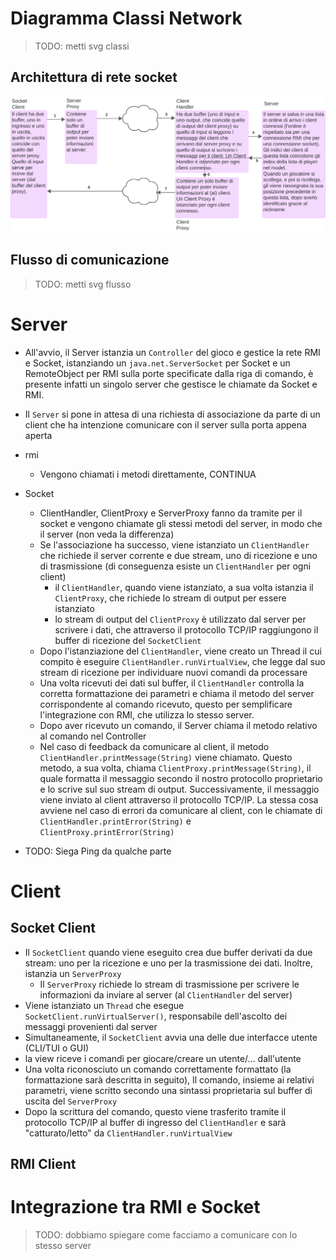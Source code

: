 # Diagramma Classi Network 

> TODO: metti svg classi

## Architettura di rete socket
![Architettura del Socket](./img/socket-archi.svg)

## Flusso di comunicazione

> TODO: metti svg flusso


# Server

- All'avvio, il Server istanzia un `Controller` del gioco e gestice la rete RMI e Socket, istanziando un `java.net.ServerSocket` per Socket e un RemoteObject per RMI sulla porte specificate dalla riga di comando, è presente infatti un singolo server che gestisce le chiamate da Socket e RMI.
- Il `Server` si pone in attesa di una richiesta di associazione da parte di un client che ha intenzione comunicare con il server sulla porta appena aperta
- rmi
  - Vengono chiamati i metodi direttamente, CONTINUA
- Socket 
  - ClientHandler, ClientProxy e ServerProxy fanno da tramite per il socket e vengono chiamate gli stessi metodi del server, in modo che il server (non veda la differenza)
  - Se l'associazione ha successo, viene istanziato un `ClientHandler` che richiede il server corrente e due stream, uno di ricezione e uno di trasmissione (di conseguenza esiste un `ClientHandler` per ogni client)
    - il `ClientHandler`, quando viene istanziato, a sua volta istanzia il `ClientProxy`, che richiede lo stream di output per essere istanziato
    - lo stream di output del `ClientProxy` è utilizzato dal server per scrivere i dati, che attraverso il protocollo TCP/IP raggiungono il buffer di ricezione del `SocketClient`
  - Dopo l'istanziazione del `ClientHandler`, viene creato un Thread il cui compito è eseguire `ClientHandler.runVirtualView`, che legge dal suo stream di ricezione per individuare nuovi comandi da processare
  - Una volta ricevuti dei dati sul buffer, il `ClientHandler` controlla la corretta formattazione dei parametri e chiama il metodo del server corrispondente al comando ricevuto, questo  per semplificare l'integrazione con RMI, che utilizza lo stesso server. 
  - Dopo aver ricevuto un comando, il Server chiama il metodo relativo al comando nel Controller
  - Nel caso di feedback da comunicare al client, il metodo `ClientHandler.printMessage(String)` viene chiamato. Questo metodo, a sua volta, chiama `ClientProxy.printMessage(String)`, il quale formatta il messaggio secondo il nostro protocollo proprietario e lo scrive sul suo stream di output. Successivamente, il messaggio viene inviato al client attraverso il protocollo TCP/IP. La stessa cosa avviene nel caso di errori da comunicare al client, con le chiamate di `ClientHandler.printError(String)` e `ClientProxy.printError(String)`


- TODO: Siega Ping da qualche parte

# Client

## Socket Client

- Il `SocketClient` quando viene eseguito crea due buffer derivati da due stream: uno per la ricezione e uno per la trasmissione dei dati. Inoltre, istanzia un `ServerProxy`
  - Il `ServerProxy` richiede lo stream di trasmissione per scrivere le informazioni da inviare al server (al `ClientHandler` del server)
- Viene istanziato un `Thread` che esegue `SocketClient.runVirtualServer()`, responsabile dell'ascolto dei messaggi provenienti dal server
- Simultaneamente, il `SocketClient` avvia una delle due interfacce utente (CLI/TUI o GUI)
- la view riceve i comandi per giocare/creare un utente/... dall'utente
- Una volta riconosciuto un comando correttamente formattato (la formattazione sarà descritta in seguito), Il comando, insieme ai relativi parametri, viene scritto secondo una sintassi proprietaria sul buffer di uscita del `ServerProxy`
- Dopo la scrittura del comando, questo viene trasferito tramite il protocollo TCP/IP al buffer di ingresso del `ClientHandler` e sarà "catturato/letto" da `ClientHandler.runVirtualView`


## RMI Client


# Integrazione tra RMI e Socket

> TODO: dobbiamo spiegare come facciamo a comunicare con lo stesso server
